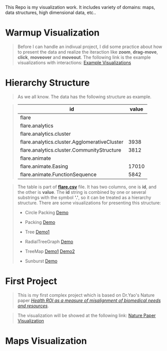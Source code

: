 This Repo is my visualization work. It includes variety of domains: maps, data structures, high dimensional data, etc..

Warmup Visualization
=========
>Before I can handle an indivual project, I did some practice about how to present the data and realize the iteraction like **zoom**, **drag-move**, **click**, **moveover** and **moveout**. The following link is the example visualizations with interactions:
[Example Visualizations](https://wangku.github.io/Visualizations/practice.html)

Hierarchy Structure
=========
>As we all know.
>The data has the following structure as example.

> id | value
>------------|------------
>flare |
>flare.analytics|
>flare.analytics.cluster|
>flare.analytics.cluster.AgglomerativeCluster|3938
>flare.analytics.cluster.CommunityStructure	|3812
>flare.animate	|
>flare.animate.Easing	|17010
>flare.animate.FunctionSequence	|5842


>The table is part of **[flare.csv](https://github.com/Wangku/Visualizations/tree/gh-pages/flare.csv)** file. It has two columns, one is **id**, and the other is **value**. The **id** string is combined by one or several substrings with the symbol **'.'**, so it can be treated as a hierarchy structure. There are some visualizations for presenting this structure:
>- Circle Packing [Demo](https://wangku.github.io/Visualizations/TreeStructure/CirclePacking.html)
>
>- Packing     [Demo](https://wangku.github.io/Visualizations/TreeStructure/Packing.html)
>
>- Tree [Demo1](https://wangku.github.io/Visualizations/TreeStructure/Tree.html)
>
>- RadialTreeGraph [Demo](https://wangku.github.io/Visualizations/TreeStructure/RadialTreeGraph.html)
>
>- TreeMap [Demo1](https://wangku.github.io/Visualizations/TreeStructure/TreeMap.html) [Demo2](https://wangku.github.io/Visualizations/TreeStructure/TreeMap_2nd.html)
>
>- Sunburst [Demo](https://wangku.github.io/Visualizations/TreeStructure/Sunburst.html)
>


First Project
=========
>This is my first complex project which is based on Dr.Yao's Nature paper *[Health ROI as a measure of misalignment of biomedical needs and resources](http://www.nature.com/nbt/journal/v33/n8/full/nbt.3276.html)*.

>The visualization will be showed at the following link:
[Nature Paper Visualization](https://wangku.github.io/Visualizations/1st%20project/test_new.html)

Maps Visualization
=========


